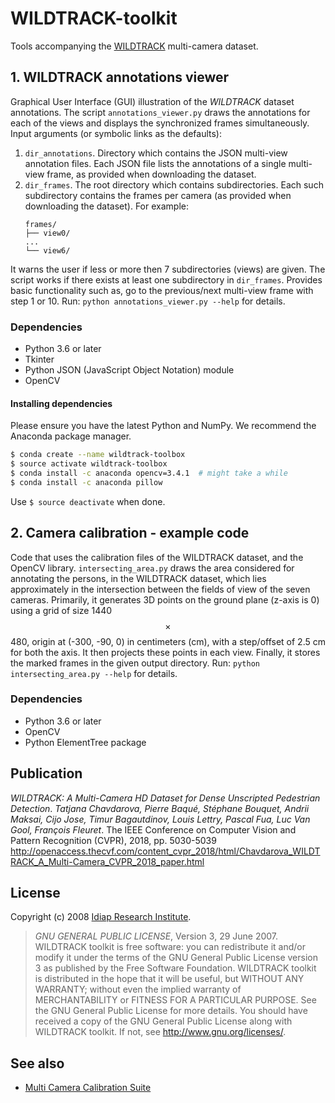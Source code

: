 # WILDTRACK-toolkit
Tools accompanying the [WILDTRACK](https://cvlab.epfl.ch/data/wildtrack) multi-camera dataset.

## 1. WILDTRACK annotations viewer
Graphical User Interface (GUI) illustration of the *WILDTRACK* dataset annotations. The script `annotations_viewer.py` draws the annotations for each of the views and displays the synchronized frames simultaneously. 
Input arguments (or symbolic links as the defaults): 
1. `dir_annotations`. Directory which contains the JSON multi-view annotation files. Each JSON file lists the annotations of a single multi-view frame, as provided when downloading the dataset.
2. `dir_frames`. The root directory which contains subdirectories. Each such subdirectory contains the frames per camera (as provided when downloading the dataset). For example:
    ```
    frames/
    ├── view0/
    ...
    └── view6/
    ```
It warns the user if less or more then 7 subdirectories (views) are given. The script works if there exists at least one subdirectory in `dir_frames`. Provides basic functionality such as, go to the previous/next multi-view frame with step 1 or 10.
 Run: `python annotations_viewer.py --help` for details.

### Dependencies
- Python 3.6 or later
- Tkinter
- Python JSON (JavaScript Object Notation) module
- OpenCV

#### Installing dependencies 
Please ensure you have the latest Python and NumPy. We recommend the Anaconda package manager.
```sh
$ conda create --name wildtrack-toolbox
$ source activate wildtrack-toolbox
$ conda install -c anaconda opencv=3.4.1  # might take a while
$ conda install -c anaconda pillow
```
Use `$ source deactivate` when done.

## 2. Camera calibration - example code
Code that uses the calibration files of the WILDTRACK dataset, and the OpenCV library.
`intersecting_area.py` draws the area considered for annotating the persons, in the WILDTRACK dataset, which lies approximately in the intersection between the fields of view of the seven cameras. Primarily, it generates 3D points on the ground plane (z-axis is 0) using a grid of size 1440 $$\times$$ 480, origin at (-300,  -90,    0) in centimeters (cm), with a step/offset of 2.5 cm for both the axis. It then projects these points in each view. Finally, it stores the marked frames in the given output directory. 
 Run: `python intersecting_area.py --help` for details.

### Dependencies
- Python 3.6 or later
- OpenCV
- Python ElementTree package

## Publication
*WILDTRACK: A Multi-Camera HD Dataset for Dense Unscripted Pedestrian Detection*. *Tatjana Chavdarova, Pierre Baqué, Stéphane Bouquet, Andrii Maksai, Cijo Jose, Timur Bagautdinov, Louis Lettry, Pascal Fua, Luc Van Gool, François Fleuret*. The IEEE Conference on Computer Vision and Pattern Recognition (CVPR), 2018, pp. 5030-5039
<http://openaccess.thecvf.com/content_cvpr_2018/html/Chavdarova_WILDTRACK_A_Multi-Camera_CVPR_2018_paper.html>


## License
Copyright (c) 2008 [Idiap Research Institute](http://www.idiap.ch/).

> *GNU GENERAL PUBLIC LICENSE*, Version 3, 29 June 2007.
WILDTRACK toolkit is free software: you can redistribute it and/or modify it under the terms of the GNU General Public License version 3 as published by the Free Software Foundation. WILDTRACK toolkit is distributed in the hope that it will be useful, but WITHOUT ANY WARRANTY; without even the implied warranty of MERCHANTABILITY or FITNESS FOR A PARTICULAR PURPOSE. See the GNU General Public License for more details. You should have received a copy of the GNU General Public License along with WILDTRACK toolkit. If not, see <http://www.gnu.org/licenses/>.


## See also
- [Multi Camera Calibration Suite](https://github.com/idiap/multicamera-calibration) 

